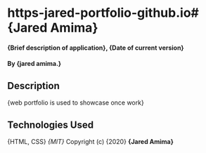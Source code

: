 # https-jared-portfolio-github.io# {Jared Amima}
#### {Brief description of application}, {Date of current version}
#### By **{jared amima.}**
## Description
{web portfolio is used to showcase once work}
## Technologies Used
{HTML, CSS}
*{MIT}*
Copyright (c) {2020} **{Jared Amima}**
  
